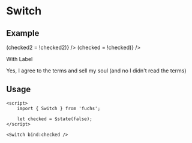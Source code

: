 <script>
	import { Subheading } from '$lib/components/base/heading';
	import { Switch } from '$lib/components/base/switch';
	import { Label } from '$lib/components/base/label';
	import { Text } from '$lib/components/base/text';

	let checked = $state(false);

	let checked2 = $state(true);
</script>

# Switch

## Example

<div class="flex flex-col gap-2">
	<Switch bind:checked onCheckedChange={() => (checked2 = !checked2)} />
	<Switch bind:checked={checked2} onCheckedChange={() => (checked = !checked)} />
	<Switch disabled />
</div>

With Label

<div class="flex items-center space-x-2">
	<Switch id="terms-switch" aria-labelledby="terms-switch-label" />
	<Label
		id="terms-switch-label"
		for="terms-switch"
		class="text-sm leading-none font-medium peer-disabled:cursor-not-allowed peer-disabled:opacity-70"
	>
		Yes, I agree to the terms and sell my soul (and no I didn't read the terms)
	</Label>
</div>

## Usage

```svelte
<script>
	import { Switch } from 'fuchs';

	let checked = $state(false);
</script>

<Switch bind:checked />
```
